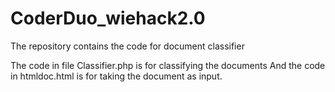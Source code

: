 # CoderDuo_wiehack2.0
The repository contains the code for document classifier 

The code in file Classifier.php is for classifying the documents
And the code in htmldoc.html is for taking the document as input.
